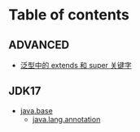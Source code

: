 # Table of contents

## ADVANCED

* [泛型中的 extends 和 super 关键字](README.md)

## JDK17

* [java.base](jdk17/java.base/README.md)
  * [java.lang.annotation](jdk17/java.base/java.lang.annotation.md)
